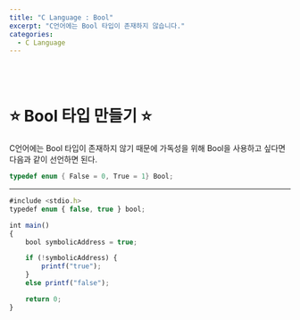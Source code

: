 ```yaml
---
title: "C Language : Bool"
excerpt: "C언어에는 Bool 타입이 존재하지 않습니다."
categories:
  - C Language
---
```


<br>

<br>

# ⭐ Bool  타입 만들기 ⭐

C언어에는 Bool 타입이 존재하지 않기 때문에 가독성을 위해 Bool을 사용하고 싶다면 다음과 같이 선언하면 된다.

```cpp
typedef enum { False = 0, True = 1} Bool;
```

------

```jsx
#include <stdio.h>
typedef enum { false, true } bool;

int main()
{
	bool symbolicAddress = true;

	if (!symbolicAddress) {
		printf("true");
	}
	else printf("false");

	return 0;
}
```

<br>

<br>
